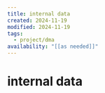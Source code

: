 ```yaml
---
title: internal data
created: 2024-11-19
modified: 2024-11-19
tags:
  - project/dma
availability: "[[as needed]]"
---
```

# internal data
